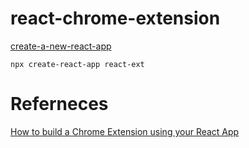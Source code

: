 # react-chrome-extension

[create-a-new-react-app](https://zh-hant.reactjs.org/docs/create-a-new-react-app.html)

`npx create-react-app react-ext`

# Referneces

[How to build a Chrome Extension using your React App](https://medium.com/@rajithaeye/how-to-build-a-chrome-extension-using-your-reactjs-app-3655dc08fd16)  